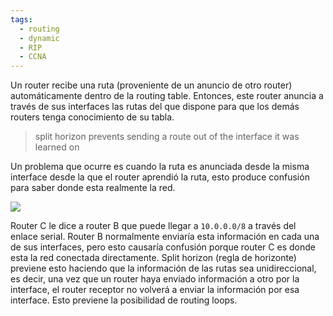 ```yaml
---
tags:
  - routing
  - dynamic
  - RIP
  - CCNA
---
```


Un router recibe una ruta (proveniente de un anuncio de otro router) automáticamente dentro de la routing table. Entonces, este router anuncia a través de sus interfaces las rutas del que dispone para que los demás routers tenga conocimiento de su tabla. 

> split horizon prevents sending a route out of the interface it was learned on

Un problema que ocurre es cuando la ruta es anunciada desde la misma interface desde la que el router aprendió la ruta, esto produce confusión para saber donde esta realmente la red. 

![](13-22.png)

Router C le dice a router B que puede llegar a `10.0.0.0/8` a través del enlace serial. Router B normalmente enviaría esta información en cada una de sus interfaces, pero esto causaría confusión porque router C es donde esta la red conectada directamente. Split horizon (regla de horizonte) previene esto haciendo que la información de las rutas sea unidireccional, es decir, una vez que un router haya enviado información a otro por la interface, el router receptor no volverá a enviar la información por esa interface. Esto previene la posibilidad de routing loops.